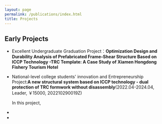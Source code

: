 ```yaml
---
layout: page
permalink: /publications/index.html
title: Projects
---
```


## Early Projects

- Excellent Undergraduate Graduation Project：**Optimization Design and Durability Analysis of Prefabricated Frame-Shear Structure Based on ICCP Technology -TRC Template: A Case Study of Xiamen Hongdong Fishery Tourism Hotel**

- National-level college students' innovation and Entrepreneurship Project:**A new structural system based on ICCP technology - dual protection of TRC formwork without disassembly**(2022.04-2024.04, Leader, ￥15000, 202210290019Z)

  In this project, 

- 

- 

